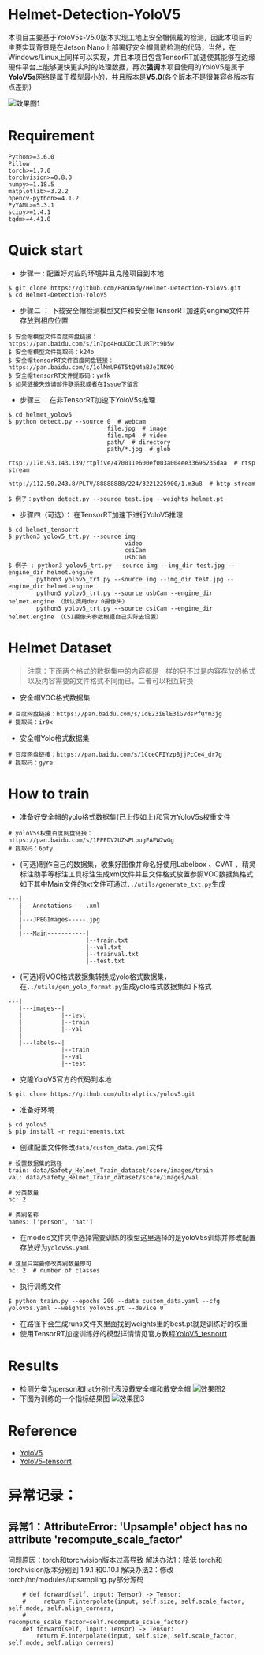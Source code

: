 # Helmet-Detection-YoloV5
本项目主要基于YoloV5s-V5.0版本实现工地上安全帽佩戴的检测，因此本项目的主要实现背景是在Jetson Nano上部署好安全帽佩戴检测的代码，当然，在Windows/Linux上同样可以实现，并且本项目包含TensorRT加速使其能够在边缘硬件平台上能够更快更实时的处理数据，再次**强调**本项目使用的YoloV5是属于**YoloV5s**网络是属于模型最小的，并且版本是**V5.0**(各个版本不是很兼容各版本有点差别)  

![效果图1](https://z3.ax1x.com/2021/08/17/f4v1Z8.jpg)  
# Requirement
```
Python>=3.6.0
Pillow
torch>=1.7.0
torchvision>=0.8.0
numpy>=1.18.5
matplotlib>=3.2.2
opencv-python>=4.1.2
PyYAML>=5.3.1
scipy>=1.4.1
tqdm>=4.41.0
```

# Quick start
- 步骤一 : 配置好对应的环境并且克隆项目到本地
```
$ git clone https://github.com/FanDady/Helmet-Detection-YoloV5.git
$ cd Helmet-Detection-YoloV5
```
- 步骤二 ： 下载安全帽检测模型文件和安全帽TensorRT加速的engine文件并存放到相应位置  
```
$ 安全帽模型文件百度网盘链接：https://pan.baidu.com/s/1n7pq4HoUCDcClURTPt9D5w
$ 安全帽模型文件提取码：k24b
$ 安全帽tensorRT文件百度网盘链接：https://pan.baidu.com/s/1olMmUR6T5tQN4aBJeINK9Q
$ 安全帽tensorRT文件提取码：ywfk
$ 如果链接失效请邮件联系我或者在Issue下留言
```
- 步骤三 ：在非TensorRT加速下YoloV5s推理
```
$ cd helmet_yolov5
$ python detect.py --source 0  # webcam
                            file.jpg  # image 
                            file.mp4  # video
                            path/  # directory
                            path/*.jpg  # glob
                            rtsp://170.93.143.139/rtplive/470011e600ef003a004ee33696235daa  # rtsp stream
                            http://112.50.243.8/PLTV/88888888/224/3221225900/1.m3u8  # http stream

$ 例子：python detect.py --source test.jpg --weights helmet.pt
```

- 步骤四（可选）： 在TensorRT加速下进行YoloV5推理
```
$ cd helmet_tensorrt
$ python3 yolov5_trt.py --source img
                                 video
                                 csiCam
                                 usbCam
$ 例子 : python3 yolov5_trt.py --source img --img_dir test.jpg --engine_dir helmet.engine
        python3 yolov5_trt.py --source img --img_dir test.jpg --engine_dir helmet.engine
        python3 yolov5_trt.py --source usbCam --engine_dir helmet.engine （默认调用dev 0摄像头）
        python3 yolov5_trt.py --source csiCam --engine_dir helmet.engine （CSI摄像头参数根据自己实际去设置）
```

# Helmet Dataset
> 注意：下面两个格式的数据集中的内容都是一样的只不过是内容存放的格式以及内容需要的文件格式不同而已，二者可以相互转换
- 安全帽VOC格式数据集
```
# 百度网盘链接：https://pan.baidu.com/s/1dE23iElE3iGVdsPfQYm3jg
# 提取码：ir9x
```
- 安全帽Yolo格式数据集
```
# 百度网盘链接：https://pan.baidu.com/s/1CceCFIYzpBjjPcCe4_dr7g
# 提取码：gyre
```

# How to train
- 准备好安全帽的yolo格式数据集(已上传如上)和官方YoloV5s权重文件
```
# yoloV5s权重百度网盘链接：https://pan.baidu.com/s/1PPEDV2UZsPLpugEAEW2wGg
# 提取码：6pfy
```
- (可选)制作自己的数据集，收集好图像并命名好使用Labelbox 、CVAT 、精灵标注助手等标注工具标注生成xml文件并且文件格式放置参照VOC数据集格式如下其中Main文件的txt文件可通过```../utils/generate_txt.py```生成
```
---|
   |---Annotations----.xml
   |
   |---JPEGImages-----.jpg
   |
   |---Main-----------|
                      |--train.txt
                      |--val.txt
                      |--trainval.txt
                      |--test.txt
```
- (可选)将VOC格式数据集转换成yolo格式数据集，在```../utils/gen_yolo_format.py```生成yolo格式数据集如下格式
```
---|
   |---images--|
   |           |--test
   |           |--train
   |           |--val
   |
   |---labels--|
               |--train
               |--val
               |--test
```
- 克隆YoloV5官方的代码到本地
```
$ git clone https://github.com/ultralytics/yolov5.git
```
- 准备好环境
```
$ cd yolov5
$ pip install -r requirements.txt
```
- 创建配置文件修改```data/custom_data.yaml```文件
```
# 设置数据集的路径
train: data/Safety_Helmet_Train_dataset/score/images/train
val: data/Safety_Helmet_Train_dataset/score/images/val

# 分类数量
nc: 2

# 类别名称
names: ['person', 'hat']
```
- 在models文件夹中选择需要训练的模型这里选择的是yoloV5s训练并修改配置存放好为```yolov5s.yaml```
```
# 这里只需要修改类别数量即可
nc: 2  # number of classes
```
- 执行训练文件
```
$ python train.py --epochs 200 --data custom_data.yaml --cfg yolov5s.yaml --weights yolov5s.pt --device 0
```
- 在路径下会生成runs文件夹里面找到weights里的best.pt就是训练好的权重
- 使用TensorRT加速训练好的模型详情请见官方教程[YoloV5_tesnorrt](https://github.com/wang-xinyu/tensorrtx/tree/master/yolov5)

# Results
- 检测分类为person和hat分别代表没戴安全帽和戴安全帽
![效果图2](https://z3.ax1x.com/2021/08/17/f4vYGj.jpg)  
- 下图为训练的一个指标结果图
![效果图3](https://z3.ax1x.com/2021/08/17/f4vcW9.png)

# Reference
- [YoloV5](https://github.com/ultralytics/yolov5)
- [YoloV5-tensorrt](https://github.com/wang-xinyu/tensorrtx/tree/master/yolov5)


# 异常记录：

## 异常1：AttributeError: 'Upsample' object has no attribute 'recompute_scale_factor'
问题原因：torch和torchvision版本过高导致
解决办法1：降低 torch和torchvision版本分别到 1.9.1 和0.10.1
解决办法2：修改 torch/nn/modules/upsampling.py部分源码
```angular2html
    # def forward(self, input: Tensor) -> Tensor:
    #     return F.interpolate(input, self.size, self.scale_factor, self.mode, self.align_corners,
    #                          recompute_scale_factor=self.recompute_scale_factor)
    def forward(self, input: Tensor) -> Tensor:
        return F.interpolate(input, self.size, self.scale_factor, self.mode, self.align_corners)
```

